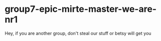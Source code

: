 # group7-epic-mirte-master-we-are-nr1

Hey, if you are another group, don't steal our stuff or betsy will get you